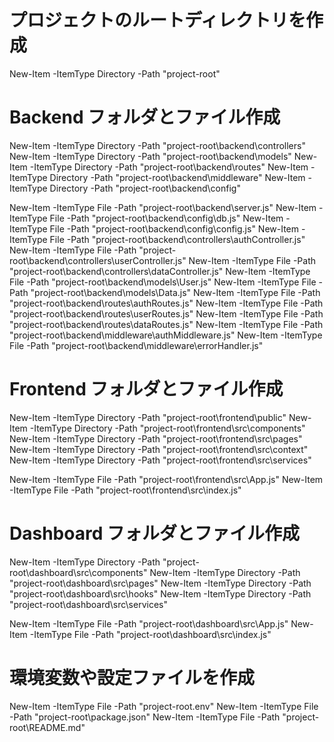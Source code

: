 # プロジェクトのルートディレクトリを作成
New-Item -ItemType Directory -Path "project-root"

# Backend フォルダとファイル作成
New-Item -ItemType Directory -Path "project-root\backend\controllers"
New-Item -ItemType Directory -Path "project-root\backend\models"
New-Item -ItemType Directory -Path "project-root\backend\routes"
New-Item -ItemType Directory -Path "project-root\backend\middleware"
New-Item -ItemType Directory -Path "project-root\backend\config"

New-Item -ItemType File -Path "project-root\backend\server.js"
New-Item -ItemType File -Path "project-root\backend\config\db.js"
New-Item -ItemType File -Path "project-root\backend\config\config.js"
New-Item -ItemType File -Path "project-root\backend\controllers\authController.js"
New-Item -ItemType File -Path "project-root\backend\controllers\userController.js"
New-Item -ItemType File -Path "project-root\backend\controllers\dataController.js"
New-Item -ItemType File -Path "project-root\backend\models\User.js"
New-Item -ItemType File -Path "project-root\backend\models\Data.js"
New-Item -ItemType File -Path "project-root\backend\routes\authRoutes.js"
New-Item -ItemType File -Path "project-root\backend\routes\userRoutes.js"
New-Item -ItemType File -Path "project-root\backend\routes\dataRoutes.js"
New-Item -ItemType File -Path "project-root\backend\middleware\authMiddleware.js"
New-Item -ItemType File -Path "project-root\backend\middleware\errorHandler.js"

# Frontend フォルダとファイル作成
New-Item -ItemType Directory -Path "project-root\frontend\public"
New-Item -ItemType Directory -Path "project-root\frontend\src\components"
New-Item -ItemType Directory -Path "project-root\frontend\src\pages"
New-Item -ItemType Directory -Path "project-root\frontend\src\context"
New-Item -ItemType Directory -Path "project-root\frontend\src\services"

New-Item -ItemType File -Path "project-root\frontend\src\App.js"
New-Item -ItemType File -Path "project-root\frontend\src\index.js"

# Dashboard フォルダとファイル作成
New-Item -ItemType Directory -Path "project-root\dashboard\src\components"
New-Item -ItemType Directory -Path "project-root\dashboard\src\pages"
New-Item -ItemType Directory -Path "project-root\dashboard\src\hooks"
New-Item -ItemType Directory -Path "project-root\dashboard\src\services"

New-Item -ItemType File -Path "project-root\dashboard\src\App.js"
New-Item -ItemType File -Path "project-root\dashboard\src\index.js"

# 環境変数や設定ファイルを作成
New-Item -ItemType File -Path "project-root\.env"
New-Item -ItemType File -Path "project-root\package.json"
New-Item -ItemType File -Path "project-root\README.md"
